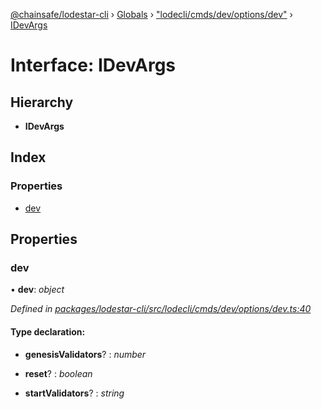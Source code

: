 [@chainsafe/lodestar-cli](../README.md) › [Globals](../globals.md) › ["lodecli/cmds/dev/options/dev"](../modules/_lodecli_cmds_dev_options_dev_.md) › [IDevArgs](_lodecli_cmds_dev_options_dev_.idevargs.md)

# Interface: IDevArgs

## Hierarchy

* **IDevArgs**

## Index

### Properties

* [dev](_lodecli_cmds_dev_options_dev_.idevargs.md#dev)

## Properties

###  dev

• **dev**: *object*

*Defined in [packages/lodestar-cli/src/lodecli/cmds/dev/options/dev.ts:40](https://github.com/ChainSafe/lodestar/blob/3dee406/packages/lodestar-cli/src/lodecli/cmds/dev/options/dev.ts#L40)*

#### Type declaration:

* **genesisValidators**? : *number*

* **reset**? : *boolean*

* **startValidators**? : *string*
